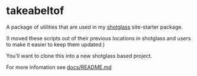 # takeabeltof

A package of utilities that are used in my [shotglass](https://github.com/wleddy/shotglass/) site-starter package.

(I moved these scripts out of their previous locations in shotglass and users to make it easier to keep them updated.)

You'll want to clone this into a new shotglass based project.

For more infomation see [docs/README.md](docs/README.md)